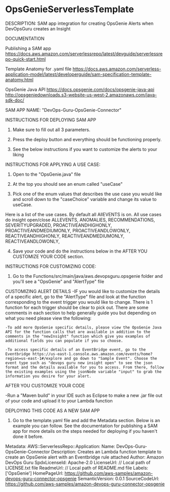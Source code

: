 # OpsGenieServerlessTemplate

DESCRIPTION: 
  SAM app integration for creating OpsGenie Alerts when DevOpsGuru creates an Insight

DOCUMENTATION

Publishing a SAM app
https://docs.aws.amazon.com/serverlessrepo/latest/devguide/serverlessrepo-quick-start.html

Template Anatomy for .yaml file
https://docs.aws.amazon.com/serverless-application-model/latest/developerguide/sam-specification-template-anatomy.html

OpsGenie Java API
https://docs.opsgenie.com/docs/opsgenie-java-api
http://opsgeniedownloads.s3-website-us-west-2.amazonaws.com/java-sdk-doc/

SAM APP NAME: "DevOps-Guru-OpsGenie-Connector"

INSTRUCTIONS FOR DEPLOYING SAM APP

1. Make sure to fill out all 3 parameters. 

2. Press the deploy button and everything should be functioning properly. 

3. See the below instructions if you want to customize the alerts to your liking

INSTRUCTIONS FOR APPLYING A USE CASE:

1. Open to the "OpsGenie.java" file

2. At the top you should see an enum called "useCase"

3. Pick one of the enum values that describes the use case you would like and scroll down to the "caseChoice" variable and change its value to useCase.<the use case of your choice>

  Here is a list of the use cases. By default all AllEVENTS  is on. All use cases do insight open/close
    ALLEVENTS,
		ANOMALIES,
		RECOMMENDATIONS,
		SEVERITYUPGRADED,
		PROACTIVEANDHIGHONLY,
		PROACTIVEANDMEDIUMONLY,
		PROACTIVEANDLOWONLY,
		REACTIVEANDHIGHONLY,
		REACTIVEANDMEDIUMONLY,
		REACTIVEANDLOWONLY,

4. Save your code and do the instructions below in the AFTER YOU CUSTOMIZE YOUR CODE section.

INSTRUCTIONS FOR CUSTOMIZING CODE:

1. Go to the Functions/src/main/java/aws.devopsguru.opsgenie folder and you'll see a "OpsGenie" and "AlertType" file

CUSTOMIZING ALERT DETAILS
-IF you would like to customize the details of a specific alert, go to the "AlertType" file and look at the function corresponding to the event trigger you would like to change. There is 1 function for each trigger should be clear to pick out. There are some comments in each section to help generally guide you but depending on what you need please view the following:

    -To add more OpsGenie specific details, please view the OpsGenie Java API for the function calls that are available in addition to the comments in the "newInsight" function which give you examples of additional fields you can populate if you so choose. 

    -To access specific details of an EventBridge event, go to the Eventbridge https://us-east-1.console.aws.amazon.com/events/home?region=us-east-1#/explore and go down to "Sample Event". Choose the event type such as "devops guru new insight open" to see the json format and the details available for you to access. From there, follow the existing examples using the jsonNode variable "input" to grab the information you desire for your alert. 

AFTER YOU CUSTOMIZE YOUR CODE

-Run a "Maven build" in your IDE such as Eclipse to make a new .jar file out of your code and upload it to your Lambda function

DEPLOYING THIS CODE AS A NEW SAM APP

1. Go to the template.yaml file and add the Metadata section. Below is an example you can follow. See the documentation for publishing a SAM app for more details on the steps needed for deploying if you haven't done it before. 

Metadata:
  AWS::ServerlessRepo::Application:
    Name: DevOps-Guru-OpsGenie-Connector
    Description: Creates an Lambda function template to create an OpsGenie alert with an Eventbridge rule attached
    Author: Amazon DevOps Guru
    SpdxLicenseId: Apache-2.0
    LicenseUrl: // Local path of LICENSE.txt file
    ReadmeUrl: // Local path of README.md file
    Labels: ['OpsGenie']
    HomePageUrl: https://github.com/aws-samples/amazon-devops-guru-connector-opsgenie
    SemanticVersion: 0.0.1
    SourceCodeUrl: https://github.com/aws-samples/amazon-devops-guru-connector-opsgenie



